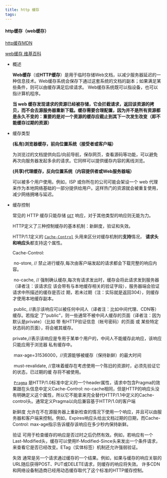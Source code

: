 ```yaml
---
title: http 缓存
tags:
---
```


####  http缓存（web缓存）

[	http缓存MDN](https://developer.mozilla.org/zh-CN/docs/Web/HTTP/Caching_FAQ#Freshness)

[	web缓存 维基百科](https://zh.wikipedia.org/wiki/Web%E7%BC%93%E5%AD%98)

- 概述

  **Web缓存**（或**HTTP缓存**）是用于临时存储Web文档，以减少服务器延迟的一种信息技术。Web缓存系统会保存下通过这套系统的文档的副本；如果满足某些条件，则可以由缓存满足后续请求。 Web缓存系统既可以指设备，也可以指计算机程序。

  **当 web 缓存发现请求的资源已经被存储，它会拦截请求，返回该资源的拷贝，而不会去源服务器重新下载。缓存需要合理配置，因为并不是所有资源都是永久不变的：重要的是对一个资源的缓存应截止到其下一次发生改变（即不能缓存过期的资源）**

   

- 缓存类型

  **(私有)浏览器缓存，前向位置系统（接受者或客户端）**

  为浏览过的文档提供向后/向前导航，保存网页，查看源码等功能，可以避免再次向服务器发起多余的请求。它同样可以提供缓存内容的离线浏览。

  **(共享)代理缓存，反向位置系统（内容提供者或Web服务器端）**

  可以被多个用户使用。例如，ISP 或你所在的公司可能会架设一个 web 代理来作为本地网络基础的一部分提供给用户。这样热门的资源就会被重复使用，减少网络拥堵与延迟。

- 缓存控制

  常见的 HTTP 缓存只能存储 [`GET`](https://developer.mozilla.org/zh-CN/docs/Web/HTTP/Methods/GET) 响应，对于其他类型的响应则无能为力。

  HTTP定义了三种控制缓存的基本机制：新鲜度，验证和失效。

  HTTP/1.1定义的 [`Cache-Control`](https://developer.mozilla.org/zh-CN/docs/Web/HTTP/Headers/Cache-Control) 头用来区分对缓存机制的**支持**情况， **请求头和响应头**都支持这个属性。

  Cache-Control: 

  ​	no-store, // 禁止进行缓存,每次由客户端发起的请求都会下载完整的响应内容。

  ​	no-cache, // 强制确认缓存,每次有请求发出时，缓存会将此请求发到服务器（译者注：该请求应						该会带有与本地缓存相关的验证字段），服务器端会验证请求中所描述的缓存是否过						期，若未过期（注：实际就是返回304），则缓存才使用本地缓存副本。

  ​	public, //表示该响应可以被任何中间人（译者注：比如中间代理、CDN等）缓存。若指定				了"public"，则一些通常不被中间人缓存的页面（译者注：因为默认是private）（比如 带				有HTTP验证信息（帐号密码）的页面 或 某些特定状态码的页面），将会被其缓存。

  ​	private,//表示该响应是专用于某单个用户的，中间人不能缓存此响应，该响应只能应用于浏览器				私有缓存中。

  ​	max-age=31536000，//资源能够被缓存（保持新鲜）的最大时间

  ​	must-revalidate, //意味着缓存在考虑使用一个陈旧的资源时，必须先验证它的状态，已过期的缓								存将不被使用。

  ​	[`Pragma`](https://developer.mozilla.org/zh-CN/docs/Web/HTTP/Headers/Pragma) 是HTTP/1.0标准中定义的一个header属性，请求中包含Pragma的效果跟在头信息中定义Cache-Control: no-cache相同，但是HTTP的响应头没有明确定义这个属性，所以它不能拿来完全替代HTTP/1.1中定义的Cache-control头。通常定义Pragma以向后兼容基于HTTP/1.0的客户端

  新鲜度 
  允许在不在源服务器上重新检查的情况下使用一个响应，并且可以由服务器和客户端来控制。例如，Expires响应头给出文档过期的日期，而Cache-Control: max-age指示告诉缓存该响应在多少秒内保持新鲜。

  验证 
  可用于检查缓存的响应是否过时之后仍然有效。例如，若响应有一个Last-Modified头，缓存可以使用If-Modified-Since头来发出一个条件请求，来查看它是否已经改变。ETag（实体标签）机制还允许强弱验证。

  失效 
  通常是另一个请求通过缓存的一个结果。例如，如果与缓存的响应关联的URL随后获得POST、PUT或DELETE请求，则缓存的响应将失效。
  许多CDN和网络设备制造商已经用动态缓存取代了这个标准的HTTP缓存控制。